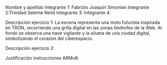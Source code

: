 Nombre y apellido 
Integrante 1: Fabrizio Joaquin Simonian
Integrante 2:Trinidad Seleme Neild
Integrante 3: Integrante 4:

Descripción ejercicio 1: La escena representa una moto futurista inspirada en TRON, recorriendo una grilla digital en las zonas limítrofes de la Web. Al fondo se observa una nave vigilante y la silueta de una ciudad digital, simbolizando el corazón del ciberespacio.

Descripción ejercicio 2:

Justificación instrucciones ARMv8:
